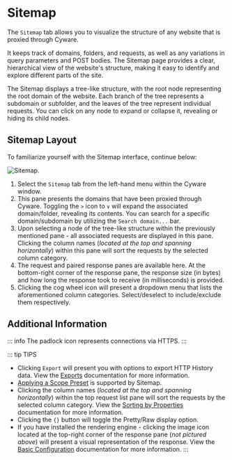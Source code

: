 # Sitemap

The `Sitemap` tab allows you to visualize the structure of any website that is proxied through Cyware.

It keeps track of domains, folders, and requests, as well as any variations in query parameters and POST bodies. The Sitemap page provides a clear, hierarchical view of the website's structure, making it easy to identify and explore different parts of the site.

The Sitemap displays a tree-like structure, with the root node representing the root domain of the website. Each branch of the tree represents a subdomain or subfolder, and the leaves of the tree represent individual requests. You can click on any node to expand or collapse it, revealing or hiding its child nodes.

## Sitemap Layout

To familiarize yourself with the Sitemap interface, continue below:

<img alt="Sitemap." src="/_images/sitemap_marked_layout.png" center/>

1. Select the `Sitemap` tab from the left-hand menu within the Cyware window.
2. This pane presents the domains that have been proxied through Cyware. Toggling the `>` icon to `∨` will expand the associated domain/folder, revealing its contents. You can search for a specific domain/subdomain by utilizing the `Search domain...` bar.
3. Upon selecting a node of the tree-like structure within the previously mentioned pane - all associated requests are displayed in this pane. Clicking the column names (_located at the top and spanning horizontally_) within this pane will sort the requests by the selected column category.
4. The request and paired response panes are available here. At the bottom-right corner of the response pane, the response size (in bytes) and how long the response took to receive (in milliseconds) is provided.
5. Clicking the cog wheel icon will present a dropdown menu that lists the aforementioned column categories. Select/deselect to include/exclude them respectively.

## Additional Information

::: info
The padlock icon represents connections via HTTPS.
:::

::: tip TIPS

- Clicking `Export` will present you with options to export HTTP History data. View the [Exports](../logging/exports.md) documentation for more information.
- [Applying a Scope Preset](../overview/scope.md) is supported by Sitemap.
- Clicking the column names (_located at the top and spanning horizontally_) within the top request list pane will sort the requests by the selected column category. View the [Sorting by Properties](../overview/sorting.md) documentation for more information.
- Clicking the `{}` button will toggle the Pretty/Raw display option.
- If you have installed the rendering engine - clicking the image icon located at the top-right corner of the response pane (_not pictured above_) will present a visual representation of the response. View the [Basic Configuration](../../../quickstart/beginner_guide/setup/config.md) documentation for more information.
:::
